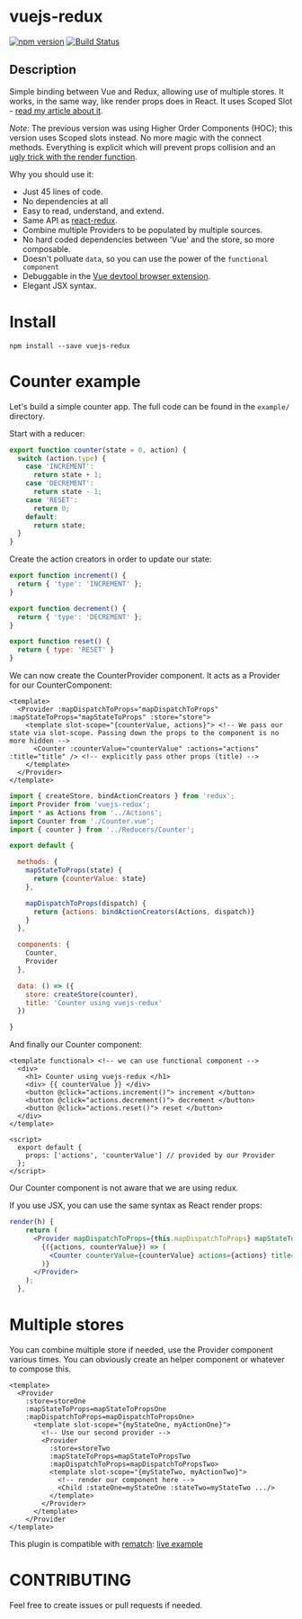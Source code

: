 # vuejs-redux
[![npm version](https://badge.fury.io/js/vuejs-redux.svg)](https://badge.fury.io/js/vuejs-redux)
[![Build Status](https://travis-ci.com/titouancreach/vuejs-redux.svg?branch=master)](https://travis-ci.com/titouancreach/vuejs-redux)

## Description

Simple binding between Vue and Redux, allowing use of multiple stores.
It works, in the same way, like render props does in React. It uses Scoped Slot - [read my article about it](https://medium.com/@titouan.creach_44544/emulate-render-props-in-vuejs-c14086dc8dfa).

*Note:*
The previous version was using Higher Order Components (HOC); this version uses Scoped slots instead.
No more magic with the connect methods. Everything is explicit which will prevent props collision
and an [ugly trick with the render function](https://github.com/vuejs/vue/issues/6201).

Why you should use it:

  - Just 45 lines of code.
  - No dependencies at all
  - Easy to read, understand, and extend.
  - Same API as [react-redux](https://github.com/reactjs/react-redux).
  - Combine multiple Providers to be populated by multiple sources.
  - No hard coded dependencies between 'Vue' and the store, so more composable.
  - Doesn't polluate `data`, so you can use the power of the `functional component`
  - Debuggable in the [Vue devtool browser extension](https://github.com/vuejs/vue-devtools).
  - Elegant JSX syntax.

# Install

  ```
  npm install --save vuejs-redux
  ```

# Counter example

Let's build a simple counter app. The full code can be found in the `example/` directory.

Start with a reducer:

```javascript
export function counter(state = 0, action) {
  switch (action.type) {
    case 'INCREMENT':
      return state + 1;
    case 'DECREMENT':
      return state - 1;
    case 'RESET':
      return 0;
    default:
      return state;
  }
}
```

Create the action creators in order to update our state:

```javascript
export function increment() {
  return { 'type': 'INCREMENT' };
}

export function decrement() {
  return { 'type': 'DECREMENT' };
}

export function reset() {
  return { type: 'RESET' }
}
```

We can now create the CounterProvider component. It acts as a Provider for our CounterComponent:

```vue
<template>
  <Provider :mapDispatchToProps="mapDispatchToProps" :mapStateToProps="mapStateToProps" :store="store">
    <template slot-scope="{counterValue, actions}"> <!-- We pass our state via slot-scope. Passing down the props to the component is no more hidden -->
      <Counter :counterValue="counterValue" :actions="actions" :title="title" /> <!-- explicitly pass other props (title) -->
    </template>
  </Provider>
</template>
```

```javascript
import { createStore, bindActionCreators } from 'redux';
import Provider from 'vuejs-redux';
import * as Actions from '../Actions';
import Counter from './Counter.vue';
import { counter } from '../Reducers/Counter';

export default {

  methods: {
    mapStateToProps(state) {
      return {counterValue: state}
    },

    mapDispatchToProps(dispatch) {
      return {actions: bindActionCreators(Actions, dispatch)}
    }
  },

  components: {
    Counter,
    Provider
  },

  data: () => ({
    store: createStore(counter),
    title: 'Counter using vuejs-redux'
  })

}
```

And finally our Counter component:

```vue
<template functional> <!-- we can use functional component -->
  <div>
    <h1> Counter using vuejs-redux </h1>
    <div> {{ counterValue }} </div>
    <button @click="actions.increment()"> increment </button>
    <button @click="actions.decrement()"> decrement </button>
    <button @click="actions.reset()"> reset </button>
  </div>
</template>

<script>
  export default {
    props: ['actions', 'counterValue'] // provided by our Provider
  };
</script>
```

Our Counter component is not aware that we are using redux.

If you use JSX, you can use the same syntax as React render props:

```jsx
render(h) {
    return (
      <Provider mapDispatchToProps={this.mapDispatchToProps} mapStateToProps={this.mapStateToProps} store={this.store}>
        {({actions, counterValue}) => (
          <Counter counterValue={counterValue} actions={actions} title={this.title} />
        )}
      </Provider>
    );
  },
```

# Multiple stores

You can combine multiple store if needed, use the Provider component various times.
You can obviously create an helper component or whatever to compose this.

```vue
<template>
  <Provider
    :store=storeOne
    :mapStateToProps=mapStateToPropsOne
    :mapDispatchToProps=mapDispatchToPropsOne>
      <template slot-scope="{myStateOne, myActionOne}">
        <!-- Use our second provider -->
        <Provider
          :store=storeTwo
          :mapStateToProps=mapStateToPropsTwo
          :mapDispatchToProps=mapDispatchToPropsTwo>
          <template slot-scope="{myStateTwo, myActionTwo}">
            <!-- render our component here -->
            <Child :stateOne=myStateOne :stateTwo=myStateTwo .../>
          </template>
        </Provider>
      </template>
    </Provider
</template>
```

This plugin is compatible with [rematch](https://github.com/rematch/rematch): [live example](https://codesandbox.io/s/n3373olqo0)

# CONTRIBUTING

Feel free to create issues or pull requests if needed.


